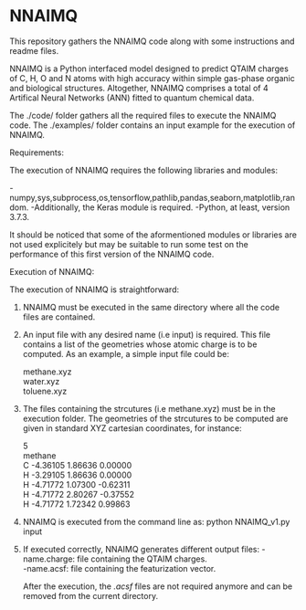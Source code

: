 # NNAIMQ
This repository gathers the NNAIMQ code along with some instructions and readme files.

NNAIMQ is a Python interfaced model designed to predict QTAIM charges of C, H, O and N 
atoms with high accuracy within simple gas-phase organic and biological structures.
Altogether, NNAIMQ comprises a total of 4 Artifical Neural Networks (ANN) fitted to
quantum chemical data.

The ./code/ folder gathers all the required files to execute the NNAIMQ code.
The ./examples/ folder contains an input example for the execution of NNAIMQ.

Requirements:

The execution of NNAIMQ requires the following libraries and modules:

-numpy,sys,subprocess,os,tensorflow,pathlib,pandas,seaborn,matplotlib,random.
-Additionally, the Keras module is required.
-Python, at least, version 3.7.3. 

It should be noticed that some of the aformentioned modules or libraries are
not used explicitely but may be suitable to run some test on the performance
of this first version of the NNAIMQ code.

Execution of NNAIMQ:

The execution of NNAIMQ is straightforward:
1) NNAIMQ must be executed in the same directory where all the code files are
contained. 
2) An input file with any desired name (i.e input) is required. This file 
contains a list of the geometries whose atomic charge is to be computed.
As an example, a simple input file could be:

    methane.xyz  
    water.xyz  
    toluene.xyz  

3) The files containing the strcutures (i.e methane.xyz) must be in the execution
folder. The geometries of the strcutures to be computed are given in standard XYZ
cartesian coordinates, for instance:

 
    5  
    methane  
    C         -4.36105        1.86636        0.00000  
    H         -3.29105        1.86636        0.00000  
    H         -4.71772        1.07300       -0.62311  
    H         -4.71772        2.80267       -0.37552  
    H         -4.71772        1.72342        0.99863  


4) NNAIMQ is executed from the command line as:
   python NNAIMQ_v1.py input  
5) If executed correctly, NNAIMQ generates different output files:
   -name.charge: file containing the QTAIM charges.  
   -name.acsf: file containing the featurization vector.  
   
   After the execution, the *.acsf* files are not required anymore and can be 
   removed from the current directory.
